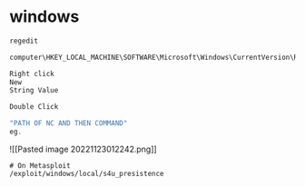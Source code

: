# windows 
```powershell
regedit 

computer\HKEY_LOCAL_MACHINE\SOFTWARE\Microsoft\Windows\CurrentVersion\Run

Right click
New
String Value

Double Click

"PATH OF NC AND THEN COMMAND"
eg.
```
![[Pasted image 20221123012242.png]]

```
# On Metasploit
/exploit/windows/local/s4u_presistence 
```

